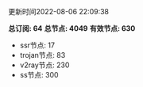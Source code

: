 更新时间2022-08-06 22:09:38

**总订阅: 64**
**总节点: 4049**
**有效节点: 630**
- ssr节点: 17
- trojan节点: 83
- v2ray节点: 230
- ss节点: 300
